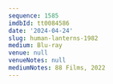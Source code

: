 ```yaml
---
sequence: 1585
imdbId: tt0084586
date: '2024-04-24'
slug: human-lanterns-1982
medium: Blu-ray
venue: null
venueNotes: null
mediumNotes: 88 Films, 2022
---
```


